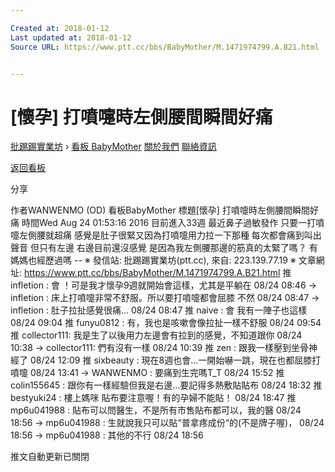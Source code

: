 ```yaml
---

Created at: 2018-01-12
Last updated at: 2018-01-12
Source URL: https://www.ptt.cc/bbs/BabyMother/M.1471974799.A.B21.html


---
```


# [懷孕] 打噴嚏時左側腰間瞬間好痛


[批踢踢實業坊](https://www.ptt.cc/) › [看板 BabyMother](https://www.ptt.cc/bbs/BabyMother/index.html) [關於我們](https://www.ptt.cc/about.html) [聯絡資訊](https://www.ptt.cc/contact.html)

[返回看板](https://www.ptt.cc/bbs/BabyMother/index.html)

分享

作者WANWENMO (OD)
看板BabyMother
標題\[懷孕\] 打噴嚏時左側腰間瞬間好痛
時間Wed Aug 24 01:53:16 2016
目前進入33週 最近鼻子過敏發作 只要一打噴嚏左側腰就超痛 感覺是肚子很緊又因為打噴嚏用力拉一下那種 每次都會痛到叫出聲音 但只有左邊 右邊目前還沒感覺 是因為我左側腰那邊的筋真的太緊了嗎？ 有媽媽也經歷過嗎 -- ※ 發信站: 批踢踢實業坊(ptt.cc), 來自: 223.139.77.19 ※ 文章網址: <https://www.ptt.cc/bbs/BabyMother/M.1471974799.A.B21.html>
推 infletion : 會 ！可是我才懷孕9週就開始會這樣，尤其是平躺在 08/24 08:46
→ infletion : 床上打噴嚏非常不舒服。所以要打噴嚏都會屈膝 不然 08/24 08:47
→ infletion : 肚子拉扯感覺很痛... 08/24 08:47
推 naive : 會 我有一陣子也這樣 08/24 09:04
推 funyu0812 : 有，我也是咳嗽會像拉扯一樣不舒服 08/24 09:54
推 collector111: 我是生了以後用力左邊會有拉到的感覺，不知道跟你 08/24 10:38
→ collector111: 們有沒有一樣 08/24 10:39
推 zen : 跟我一樣壓到坐骨神經了 08/24 12:09
推 sixbeauty : 現在8週也會...一開始嚇一跳，現在也都屈膝打噴嚏 08/24 13:41
→ WANWENMO : 要痛到生完嗎T\_T 08/24 15:52
推 colin155645 : 跟你有一樣經驗但我是右邊...要記得多熱敷貼貼布 08/24 18:32
推 bestyuki24 : 樓上媽咪 貼布要注意喔！有的孕婦不能貼！ 08/24 18:47
推 mp6u041988 : 貼布可以問醫生，不是所有市售貼布都可以，我的醫 08/24 18:56
→ mp6u041988 : 生就說我只可以貼“普拿疼成份“的(不是牌子喔)， 08/24 18:56
→ mp6u041988 : 其他的不行 08/24 18:56

推文自動更新已關閉

